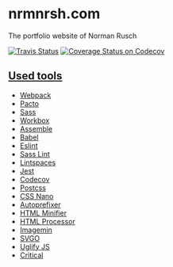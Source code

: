 # nrmnrsh.com

The portfolio website of Norman Rusch

[![Travis Status](https://travis-ci.org/nrmnrsh/nrmnrsh.com.svg?branch=master)](https://travis-ci.org/nrmnrsh/nrmnrsh.com)
[![Coverage Status on Codecov](https://codecov.io/gh/nrmnrsh/nrmnrsh.com/branch/master/graph/badge.svg)](https://codecov.io/gh/nrmnrsh/nrmnrsh.com)

## [Used tools](./package.json)

* [Webpack](https://webpack.js.org/)
* [Pacto](https://github.com/schorfES/pacto)
* [Sass](https://sass-lang.com/)
* [Workbox](https://developers.google.com/web/tools/workbox/)
* [Assemble](https://assemble.io/)
* [Babel](https://babeljs.io/)
* [Eslint](https://eslint.org/)
* [Sass Lint](https://github.com/sasstools/sass-lint)
* [Lintspaces](https://github.com/facebook/jest)
* [Jest](https://jestjs.io/)
* [Codecov](https://codecov.io/)
* [Postcss](https://postcss.org/)
* [CSS Nano](https://cssnano.co/)
* [Autoprefixer](https://www.npmjs.com/package/autoprefixer)
* [HTML Minifier](https://www.npmjs.com/package/html-minifier)
* [HTML Processor](https://www.npmjs.com/package/htmlprocessor)
* [Imagemin](https://www.npmjs.com/package/imagemin)
* [SVGO](https://www.npmjs.com/package/svgo)
* [Uglify JS](https://www.npmjs.com/package/uglify-js)
* [Critical](https://www.npmjs.com/package/critical)
